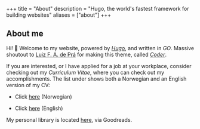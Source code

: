 +++
title = "About"
description = "Hugo, the world's fastest framework for building websites"
aliases = ["about"]
+++

## About me

Hi! 👋 Welcome to my website, powered by [_Hugo_](https://www.gohugo.io), and written in _GO_. Massive shoutout to [Luiz F. A. de Prá](https://github.com/luizdepra) for making this theme, called [_Coder_](https://github.com/luizdepra/hugo-coder).

If you are interested, or I have applied for a job at your workplace, consider checking out my _Curriculum Vitae_, where you can check out my accomplishments. The list under shows both a Norwegian and an English version of my CV:

- Click [here](/CV/CV_Norsk.pdf) (Norwegian)

- Click [here](/CV/CV_English.pdf) (English)

My personal library is located [here]([https://www.goodreads.com/review/list/171603286?shelf=personal-library](https://www.goodreads.com/review/list/171603286?order=a&shelf=personal-library&sort=author)), via Goodreads.
